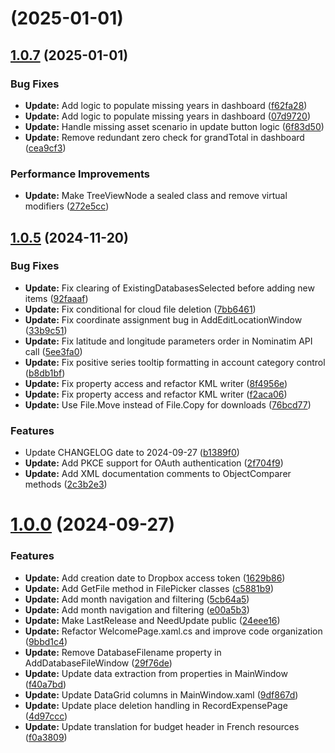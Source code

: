 # [](https://github.com/TheR7angelo/MyExpenses/compare/v1.0.7...v) (2025-01-01)



## [1.0.7](https://github.com/TheR7angelo/MyExpenses/compare/v1.0.5...v1.0.7) (2025-01-01)


### Bug Fixes

* **Update:** Add logic to populate missing years in dashboard ([f62fa28](https://github.com/TheR7angelo/MyExpenses/commit/f62fa2890d16587344c63b148630cc15d9512ef8))
* **Update:** Add logic to populate missing years in dashboard ([07d9720](https://github.com/TheR7angelo/MyExpenses/commit/07d97203fd4871cf6722de5e44f817e597088d82))
* **Update:** Handle missing asset scenario in update button logic ([6f83d50](https://github.com/TheR7angelo/MyExpenses/commit/6f83d50d3fab85db728d3a50e75cbede8a9645e8))
* **Update:** Remove redundant zero check for grandTotal in dashboard ([cea9cf3](https://github.com/TheR7angelo/MyExpenses/commit/cea9cf33fbce7592cf338fa091508835746fc236))


### Performance Improvements

* **Update:** Make TreeViewNode a sealed class and remove virtual modifiers ([272e5cc](https://github.com/TheR7angelo/MyExpenses/commit/272e5cc3235b6b450787cb2e63c038513472b727))



## [1.0.5](https://github.com/TheR7angelo/MyExpenses/compare/v1.0.0...v1.0.5) (2024-11-20)


### Bug Fixes

* **Update:** Fix clearing of ExistingDatabasesSelected before adding new items ([92faaaf](https://github.com/TheR7angelo/MyExpenses/commit/92faaaf2b6021e524f1966d8100887cfd971ebbc))
* **Update:** Fix conditional for cloud file deletion ([7bb6461](https://github.com/TheR7angelo/MyExpenses/commit/7bb646120b1d62a778736f90dcb0e0bf7b4dff72))
* **Update:** Fix coordinate assignment bug in AddEditLocationWindow ([33b9c51](https://github.com/TheR7angelo/MyExpenses/commit/33b9c5196673519f37da55e239f1e2817ae3cf43))
* **Update:** Fix latitude and longitude parameters order in Nominatim API call ([5ee3fa0](https://github.com/TheR7angelo/MyExpenses/commit/5ee3fa04961228a5840c60741e02bec630252dc2))
* **Update:** Fix positive series tooltip formatting in account category control ([b8db1bf](https://github.com/TheR7angelo/MyExpenses/commit/b8db1bfce6874f3f6c9bcb99e9631abe85abbb59))
* **Update:** Fix property access and refactor KML writer ([8f4956e](https://github.com/TheR7angelo/MyExpenses/commit/8f4956ed537c567e24f6a8b736c6b0baae4c3867))
* **Update:** Fix property access and refactor KML writer ([f2aca06](https://github.com/TheR7angelo/MyExpenses/commit/f2aca061cabd161f425bce62c37fb09e70752e05))
* **Update:** Use File.Move instead of File.Copy for downloads ([76bcd77](https://github.com/TheR7angelo/MyExpenses/commit/76bcd7767a9c9bf57ce1e9964ecefb236e21c50d))


### Features

* Update CHANGELOG date to 2024-09-27 ([b1389f0](https://github.com/TheR7angelo/MyExpenses/commit/b1389f0d37f6e94c3bac012b2dc5ad665956a8ca))
* **Update:** Add PKCE support for OAuth authentication ([2f704f9](https://github.com/TheR7angelo/MyExpenses/commit/2f704f99b37202b9c1e694e6e2183a3e46db3d52))
* **Update:** Add XML documentation comments to ObjectComparer methods ([2c3b2e3](https://github.com/TheR7angelo/MyExpenses/commit/2c3b2e3384e9143104f5fc575a804e571a6394b4))



# [1.0.0](https://github.com/TheR7angelo/MyExpenses/compare/f40a7bd6e315457a5143c7481a07ef90befea7eb...v1.0.0) (2024-09-27)


### Features

* **Update:** Add creation date to Dropbox access token ([1629b86](https://github.com/TheR7angelo/MyExpenses/commit/1629b8680f827a963643ed249493f7cc76c2e3d7))
* **Update:** Add GetFile method in FilePicker classes ([c5881b9](https://github.com/TheR7angelo/MyExpenses/commit/c5881b92a07c55cc6becbc30d05aa229918e562d))
* **Update:** Add month navigation and filtering ([5cb64a5](https://github.com/TheR7angelo/MyExpenses/commit/5cb64a5823ced9e81439129811d70a45c86f3ea6))
* **Update:** Add month navigation and filtering ([e00a5b3](https://github.com/TheR7angelo/MyExpenses/commit/e00a5b36a14b39ea623092a2d66cdca90fd1262c))
* **Update:** Make LastRelease and NeedUpdate public ([24eee16](https://github.com/TheR7angelo/MyExpenses/commit/24eee1645cc43bcfa099e923c58ca75ad25658b2))
* **Update:** Refactor WelcomePage.xaml.cs and improve code organization ([9bbd1c4](https://github.com/TheR7angelo/MyExpenses/commit/9bbd1c40c754a128f95317dd25447dcdb70a8b70))
* **Update:** Remove DatabaseFilename property in AddDatabaseFileWindow ([29f76de](https://github.com/TheR7angelo/MyExpenses/commit/29f76deea2719d9b4518db64499a5eade1b99b86))
* **Update:** Update data extraction from properties in MainWindow ([f40a7bd](https://github.com/TheR7angelo/MyExpenses/commit/f40a7bd6e315457a5143c7481a07ef90befea7eb))
* **Update:** Update DataGrid columns in MainWindow.xaml ([9df867d](https://github.com/TheR7angelo/MyExpenses/commit/9df867d096bcdb001c565c4e7d0322e53d9cdeb5))
* **Update:** Update place deletion handling in RecordExpensePage ([4d97ccc](https://github.com/TheR7angelo/MyExpenses/commit/4d97ccc6d2b7f072ddb618e66ec59492de77dbb4))
* **Update:** Update translation for budget header in French resources ([f0a3809](https://github.com/TheR7angelo/MyExpenses/commit/f0a3809f7cd5e1fb42b20886191600ced894430e))



